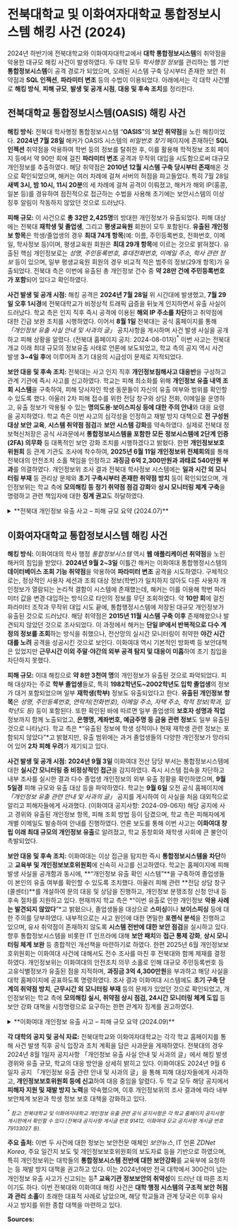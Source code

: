 # 전북대학교 및 이화여자대학교 통합정보시스템 해킹 사건 (2024)

2024년 하반기에 전북대학교와 이화여자대학교에서 **대학 통합정보시스템**의 취약점을 악용한 대규모 해킹 사건이 발생하였다. 두 대학 모두 *학사행정 정보*를 관리하는 웹 기반 **통합정보시스템**이 공격 경로가 되었으며, 오래된 시스템 구축 당시부터 존재한 보안 취약점과 **SQL 인젝션**, **파라미터 변조** 등의 수법이 이용되었다. 아래에서는 각 대학 사건별로 **해킹 방식**, **피해 규모**, **발생 및 공개 시점**, **대응 및 후속 조치**를 정리한다.

## 전북대학교 통합정보시스템(OASIS) 해킹 사건

**해킹 방식:** 전북대 학사행정 통합정보시스템 “**OASIS**”의 **보안 취약점**을 노린 해킹이었다. **2024년 7월 28일** 해커가 OASIS 시스템의 *비밀번호 찾기* 페이지에 존재하던 **SQL 인젝션** 취약점을 악용하여 학번 등의 정보를 탈취한 후, 이를 활용해 학적정보 조회 페이지 등에서 약 90만 회에 걸친 **파라미터 변조** 공격과 무작위 대입을 시도함으로써 대규모 개인정보를 추출하였다. 해당 취약점은 **2010년 12월 시스템 구축 당시부터 존재**해온 것으로 확인되었으며, 해커는 여러 차례에 걸쳐 서버의 허점을 파고들었다. 특히 7월 28일 **새벽 3시, 밤 10시, 11시 20분**의 세 차례에 걸쳐 공격이 이뤄졌고, 해커가 해외 IP(홍콩, 일본 등)를 경유하여 점진적으로 접근하는 수법을 사용해 초기에는 보안시스템의 이상 징후 알림이 작동하지 않았던 것으로 드러났다.

**피해 규모:** 이 사건으로 **총 32만 2,425명**의 방대한 개인정보가 유출되었다. 피해 대상에는 전북대 **재학생 및 졸업생**, 그리고 **평생교육원** 회원이 모두 포함된다. **유출된 개인정보 항목**은 학생/졸업생의 경우 **최대 74개 항목**(예: 이름, 주민등록번호, 전화번호, 이메일, 학사정보 등)이며, 평생교육원 회원은 **최대 29개 항목**에 이르는 것으로 밝혀졌다. 유출된 핵심 개인정보로는 *성명, 주민등록번호, 휴대전화번호, 이메일 주소, 학사 관련 정보* 등이 있으며, 일부 평생교육원 회원의 경우 비교적 적은 범주의 정보(29개 항목)가 유출되었다. 전북대 측은 이번에 유출된 총 개인정보 건수 중 **약 28만 건에 주민등록번호가 포함**되어 있다고 확인하였다.

**사건 발생 및 공개 시점:** 해킹 공격은 **2024년 7월 28일** 위 시간대에 발생했고, **7월 29일 오후 1시경**에 전북대학교가 비정상적 트래픽 급증을 뒤늦게 인지하면서 유출 사실이 드러났다. 학교 측은 인지 직후 즉시 공격에 이용된 **해외 IP 주소를 차단**하고 취약점에 대한 긴급 보완 조치를 시행하였다. 이어서 **8월 1일** 전북대는 공식 홈페이지를 통해 *「개인정보 유출 사실 안내 및 사과의 글」* 공지사항을 게시하며 사건 발생 사실을 공개하고 피해 상황을 알렸다. (전북대 홈페이지 공지: 2024-08-01자)<sup>\*</sup> 이번 사고는 전북대 개교 이래 최대 규모의 정보유출 사태로 언론에 보도되었고, 학교 측의 공지 역시 사건 발생 **3\~4일 후**에 이루어져 초기 대응의 시급성이 문제로 지적되었다.

**보안 대응 및 후속 조치:** 전북대는 사고 인지 직후 **개인정보침해사고 대응반**을 구성하고 관계 기관에 즉시 사고를 신고하였다. 학교는 피해 최소화를 위해 **개인정보 유출 내역 조회 시스템**을 구축하여, 피해 당사자인 학생·동문들이 자신의 유출 여부와 범위를 확인할 수 있도록 했다. 아울러 2차 피해 접수를 위한 전담 창구와 상담 전화, 이메일을 운영하고, 유출 정보가 악용될 수 있는 **명의도용·보이스피싱 등에 대한 주의 안내**와 대응 요령을 공지하였다. 학교 측은 이번 사고의 심각성을 인정하고 재발 방지 대책으로 **전 구성원 대상 보안 교육**, **시스템 취약점 점검**과 **보안 시스템 강화**를 약속하였다. 실제로 전북대 정보혁신처장은 공식 사과문에서 **통합정보시스템을 포함한 모든 정보시스템에 2단계 인증(2FA) 의무화** 등 대폭적인 보안 강화 조치를 시행하겠다고 밝혔다. 한편 **개인정보보호위원회** 등 관계 기관도 조사에 착수하여, **2025년 6월 11일 개인정보위 전체회의**를 통해 전북대의 안전조치 소홀 책임을 인정하고 **과징금 6억 2,300만원과 과태료 540만원 부과**를 의결하였다. 개인정보위 조사 결과 전북대 학사정보 시스템에는 **일과 시간 외 모니터링 부재** 등 관리상 문제와 **초기 구축시부터 존재한 취약점 방치** 등이 확인되었으며, 개인정보위는 학교 측에 **모의해킹 등 정기 취약점 점검 강화**와 **상시 모니터링 체계 구축**을 명령하고 관련 책임자에 대한 **징계 권고**도 하달하였다.

<details><summary>**전북대 개인정보 유출 사고 – 피해 규모 요약 (2024.07)**</summary>

| 항목              | 내용                                                                                                               |
| --------------- | ---------------------------------------------------------------------------------------------------------------- |
| **유출 인원**       | 약 **32만 2,425명** (전북대 재학생·졸업생 및 평생교육원 회원)                                                                        |
| **유출된 개인정보 범위** | **학생·졸업생:** 최대 *74개 항목* (이름, 주민등록번호, 휴대전화번호, 이메일, 학사정보 등)<br>**평생교육원 회원:** 최대 *29개 항목* (이름, 주민등록번호 등 기본 신원정보 위주) |
| **해킹 일시**       | 2024년 7월 28일 새벽 3시, 밤 10시, 11시 20분 (3차례 공격 감행)                                                                   |
| **해킹 발견 및 통보**  | 2024년 7월 29일 13시경 이상 트래픽 감지·해킹 확인 → 즉시 IP 차단 및 보안조치                                                              |
| **공식 발표일**      | 2024년 8월 1일 (홈페이지 공지로 유출 사실 공표 및 사과문 게재)                                                                         |
| **사용된 해킹 기법**   | *SQL 인젝션* + *파라미터 변조* 공격 (웹 입력값 취약점 악용, 학번 입력값 조작으로 무단 조회)                                                       |
| **사고 원인 및 배경**  | 학사시스템 구축 시부터 취약점 존재, 보안 장비는 있었으나 **주말·야간 모니터링 부재**로 탐지 지연                                                        |
| **주요 대응 조치**    | 공격 IP 차단 및 시스템 긴급패치, 피해자 조회 시스템 개설, 2차 피해 예방 안내, 내부 보안점검 및 2FA 도입 등 강화                                           |
| **관련 기관 조치**    | 개인정보위 조사 및 **과징금 6.23억원 부과**, 재발방지 시정명령 (취약점 점검 강화, 상시 모니터링 구축 등)                                                |

</details>

## 이화여자대학교 통합정보시스템 해킹 사건

**해킹 방식:** 이화여대의 학사 행정 *통합정보시스템* 역시 **웹 애플리케이션 취약점**을 노린 해커의 침입을 받았다. **2024년 9월 2\~3일** 이틀간 해커는 이화여대 통합행정시스템의 **데이터베이스 조회 기능 취약점**을 악용하여 **파라미터 변조** 공격을 시도하였다. 구체적으로는, 정상적인 사용자 세션과 조회 대상 정보(학번)가 일치하지 않아도 다른 사용자 개인정보가 열람되는 논리적 결함이 시스템에 존재했는데, 해커는 이를 이용해 학번 파라미터 값을 변경·대입하는 방식으로 타인의 정보를 무단 조회하였다. 약 **10만 회**에 걸친 파라미터 조작과 무작위 대입 시도 끝에, 통합행정시스템에 저장된 대규모 개인정보가 유출된 것으로 드러났다. 해당 취약점은 **2015년 11월 시스템 구축 이후** 존재해왔으나 발견되지 않았던 것으로 조사되었다. 이 과정에서 해커는 **단일 IP에서 반복적으로 다수 계정의 정보를 조회**하는 방식을 취했으나, 전산망의 실시간 모니터링이 취약한 **야간 시간대를 노려** 공격을 성공시킨 것으로 보인다. 이화여대 역시 기본적인 방화벽 등 보안대책은 있었지만 **근무시간 이외 주말·야간의 외부 공격 탐지 및 대응이 미흡**하여 초기 침입을 차단하지 못했다.

**피해 규모:** 이대 해킹으로 **약 8만 3천여 명**의 개인정보가 유출된 것으로 파악되었다. 피해 대상자는 주로 **학부 졸업생**들로, 특히 **1982학년도\~2002학년도 입학 졸업생**의 정보가 대거 포함되었으며 일부 **재학생(학부)** 정보도 유출되었다고 한다. **유출된 개인정보 항목**은 *성명, 주민등록번호, 연락처(전화번호), 이메일 주소, 자택 주소, 학적 정보(학과, 입학년도 등)* 등이 포함된다. 또한 확인된 바에 따르면 일부 졸업생의 **보호자 성명과 직업** 정보까지 함께 노출되었고, **은행명, 계좌번호, 예금주명 등 금융 관련 정보**도 일부 유출된 것으로 나타났다. 학교 측은 \*“유출된 정보에 학생 성적이나 현재 재학생 관련 정보는 포함되지 않았다”\*고 밝혔지만, 유출 범위에는 과거 졸업생들의 다양한 개인정보가 망라되어 있어 **2차 피해 우려**가 제기되고 있다.

**사건 발생 및 공개 시점:** **2024년 9월 3일** 이화여대 전산 담당 부서는 통합정보시스템에 대한 **실시간 모니터링 중 비정상적인 접근**을 감지하였다. 즉시 시스템 접속을 차단하고 내부 조사를 실시한 결과 다수 졸업생 개인정보의 외부 유출 정황을 확인하였으며, **9월 5일경** 피해 규모와 유출 대상 등을 파악하였다. 학교는 **9월 6일** 오전 공식 홈페이지에 *「개인정보 유출 관련 안내 및 사과의 글」* 공지를 게시하여 이 사실을 처음 대외적으로 알리고 피해자들에게 사과했다. (이화여대 공지사항: 2024-09-06자) 해당 공지에 사고 경위와 유출된 개인정보 항목, 피해 조회 방법 등이 담겼으며, 학교 측은 피해자에게 개별 이메일도 발송하여 안내를 진행하였다. 언론 보도를 통해 이번 사고는 **이화여대 창립 이래 최대 규모의 개인정보 유출**로 알려졌고, 학교 동창회와 재학생 사회에 큰 불안이 촉발되었다.

**보안 대응 및 후속 조치:** 이화여대는 이상 접근을 탐지한 즉시 **통합정보시스템을 차단**하고 **교육부 및 개인정보보호위원회**에 신속히 사고를 신고하였다. 학교는 홈페이지에 피해 발생 사실을 공개함과 동시에, \*\*“개인정보 유출 확인 시스템”\*\*을 구축하여 졸업생들이 본인의 유출 여부를 확인할 수 있도록 조치했다. 아울러 피해 관련 \*\*전담 상담 창구(콜센터)\*\*를 개설하여 문의 대응 및 상담을 진행하고, 개인정보 분쟁조정 신청 안내 등 후속 절차를 지원하고 있다. 현재까지 학교 측은 \*“이번 유출로 인한 개인정보 **악용 사례는 발견되지 않았다**”\*고 밝혔으나, 졸업생들을 대상으로 **스미싱**이나 **보이스피싱** 등에 대한 주의를 당부하였다. 내부적으로는 사고 원인에 대한 면밀한 **포렌식 분석**을 진행하고 있으며, 유사 취약점이 존재하지 않도록 **시스템 전반에 대한 보안 점검**을 실시하고 있다. 향후 통합정보시스템을 비롯한 IT 인프라에 대해 **보안 패치**와 **접근 통제 강화**, **상시 모니터링 체계 보완** 등 종합적인 개선책을 마련하기로 하였다. 한편 2025년 6월 개인정보보호위원회는 이화여대 사건에 대해서도 전수 조사를 마친 후 전북대와 함께 제재를 결정하였다. 개인정보위는 이화여대의 안전조치 의무 소홀로 인해 대규모 주민등록번호 등 고유식별정보가 유출된 점을 지적하며, **과징금 3억 4,300만원**을 부과하고 해당 사실을 대학 홈페이지에 공표하도록 명령하였다. 조사 결과 이화여대 시스템에도 **초기 구축 단계의 취약점 방치**, **근무시간 외 모니터링 부재** 등의 문제가 있었던 것으로 확인되었고, 개인정보위는 학교 측에 **모의해킹 실시, 취약점 상시 점검, 24시간 모니터링 체계 도입** 등 보안 강화 대책을 시정명령으로 요구하는 한편 관계자 징계를 권고하였다.

<details><summary>**이화여대 개인정보 유출 사고 – 피해 규모 요약 (2024.09)**</summary>

| 항목              | 내용                                                                                                         |
| --------------- | ---------------------------------------------------------------------------------------------------------- |
| **유출 인원**       | 약 **8만 3천여 명** (주로 82\~02학번 졸업생 대상, 학부 재학생 일부 포함)                                                          |
| **유출된 개인정보 범위** | 성명, 주민등록번호, 연락처(전화번호), 이메일, 주소, 학적 정보 등 졸업생 신상 대부분<br>※ **일부 기록:** 보호자 이름·직업, 은행명·계좌번호·예금주명 등 **민감정보도 포함** |
| **해킹 시도 기간**    | 2024년 9월 2일 \~ 3일 (양일간 지속적인 비인가 DB조회 시도 발생)                                                                |
| **이상 탐지 일시**    | 2024년 9월 3일 (실시간 모니터링 중 비정상 접근 포착, 시스템 차단)                                                                 |
| **공식 발표일**      | 2024년 9월 6일 (홈페이지 공지로 유출 사실 안내 및 총장단 사과문 게시)                                                               |
| **사용된 해킹 기법**   | *파라미터 변조* 공격 (DB조회 권한 취약점 악용, 세션 불일치 상태에서 다른 학번으로 개인정보 조회)                                                 |
| **사고 원인 및 배경**  | 시스템 개발 시부터 존재한 논리적 결함 방치, **야간 시간대 보안관제 공백**으로 이상징후 초기 탐지 실패                                               |
| **주요 대응 조치**    | 즉각 시스템 격리 및 취약점 차단, 피해자 조회 및 상담 시스템 운영, 관계기관 신고, 전산망 전반 보안 강화 (패치/모니터링 보완 등)                               |
| **관련 기관 조치**    | 개인정보위 조사 및 **과징금 3.43억원 부과**, 취약점 개선 및 **상시 모니터링 의무화** 등 시정명령, 책임자 징계 권고                                   |

</details>

**각 대학의 공지 및 공식 자료:** 전북대학교와 이화여자대학교는 각각 학교 홈페이지를 통해 사건 발생 직후 공식 입장과 조치 계획을 담은 사과문을 게재하였다. 전북대의 경우 2024년 8월 1일자 공지사항 「개인정보 유출 사실 안내 및 사과의 글」에서 해킹 발생 경위와 유출 규모, 학교의 대응 방안을 상세히 밝히고 있다. 이화여대도 2024년 9월 6일자 공지 「개인정보 유출 관련 안내 및 사과의 글」을 통해 피해 대상자들에게 사과하고, **개인정보보호위원회 등에 신고**하여 대응 중임을 알렸다. 두 학교 모두 해당 공지에서 **피해자 지원 및 재발 방지 노력**을 약속했으며, 이후 개인정보위의 조사 결과에 따라 내부 보안체계 보완과 학생 정보 보호 대책을 강화하고 있다.

<small><em><sup>\*</sup> 참고: 전북대학교 및 이화여자대학교 개인정보 유출 관련 공식 공지사항은 각 학교 홈페이지 공지사항 게시판에서 확인할 수 있다 (전북대 공지사항 게시글 번호 91412, 이화여대 모교 공지사항 게시글 번호 79133027 등).</em></small>

**주요 출처:** 이번 두 사건에 대한 정보는 보안전문 매체인 *보안뉴스*, IT 언론 *ZDNet Korea*, 주요 일간지 보도 및 개인정보보호위원회의 보도자료 등을 기반으로 하였으며, 특히 개인정보위는 대학들의 **통합정보시스템 전반에 대한 보안강화**를 교육부에 요청하는 등 재발 방지 대책을 권고하고 있다. 이는 2024년에만 전국 대학에서 300건이 넘는 개인정보 유출 사고가 신고되는 등<sup><a href="https://news.kbs.co.kr/news/view.do?ncd=7759975">※</a></sup> **교육기관 정보보안의 취약성**이 드러난 데 따른 조치이기도 하다. 이번 전북대와 이화여대 해킹 사건은 **대학 행정 시스템의 구조적 보안 허점과 관리 소홀**이 초래한 대표적 사례로 남았으며, 해당 학교들과 관계 당국은 이후 유사 사고 방지를 위한 종합 대책을 마련하고 있다.

**Sources:**
